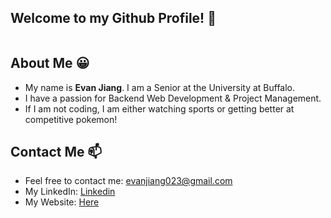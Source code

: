 ## Welcome to my Github Profile! 👋
<img src="https://external-content.duckduckgo.com/iu/?u=https%3A%2F%2Ftse2.mm.bing.net%2Fth%3Fid%3DOIP.7RPkohIqmBw3qTvPGKGhsQHaEK%26pid%3DApi&f=1&ipt=162fb8b5d3944446c90fded1e433c7b32b351038fce5b973635ae6ba4d56ecfb&ipo=images" alt="">

## About Me 😀
- My name is **Evan Jiang**. I am a Senior at the University at Buffalo.
- I have a passion for Backend Web Development & Project Management.
- If I am not coding, I am either watching sports or getting better at competitive pokemon!

## Contact Me 📫
- Feel free to contact me: [evanjiang023@gmail.com](mailto:evanjiang023@gmail.com)
- My LinkedIn: [Linkedin](https://www.linkedin.com/in/evan-jiang400/)
- My Website: [Here](https://evanjsp215.github.io/New_Website/)


<!--
**EvanJSP215/EvanJSP215** is a ✨ _special_ ✨ repository because its `README.md` (this file) appears on your GitHub profile.

Here are some ideas to get you started:


- 🔭 I’m currently working on ...
- 🌱 I’m currently learning ...
- 👯 I’m looking to collaborate on ...
- 🤔 I’m looking for help with ...
- 💬 Ask me about ...
- 📫 How to reach me: ...
- 😄 Pronouns: ...
- ⚡ Fun fact: ...
-->

